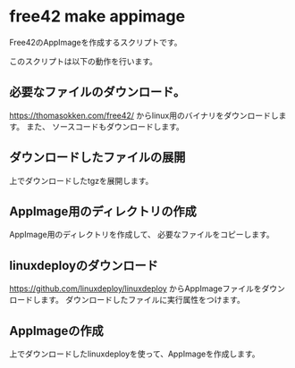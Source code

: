 # free42 make appimage

Free42のAppImageを作成するスクリプトです。

このスクリプトは以下の動作を行います。

## 必要なファイルのダウンロード。

https://thomasokken.com/free42/ からlinux用のバイナリをダウンロードします。
また、 ソースコードもダウンロードします。

## ダウンロードしたファイルの展開

上でダウンロードしたtgzを展開します。

## AppImage用のディレクトリの作成

AppImage用のディレクトリを作成して、 必要なファイルをコピーします。

## linuxdeployのダウンロード

https://github.com/linuxdeploy/linuxdeploy からAppImageファイルをダウンロードします。
ダウンロードしたファイルに実行属性をつけます。

## AppImageの作成

上でダウンロードしたlinuxdeployを使って、AppImageを作成します。
